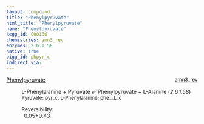 ```yaml
---
layout: compound
title: "Phenylpyruvate"
html_title: "Phenylpyruvate"
name: "Phenylpyruvate"
kegg_id: C00166
chemistries: amn3_rev
enzymes: 2.6.1.58
native: true
bigg_id: phpyr_c
indirect_via: 
---
```

<dl><dt class='rs-product'><a href='/compounds/C00166' class='link-dark' data-bs-toggle='tooltip' data-bs-html='true' data-bs-title='KEGG: C00166'>Phenylpyruvate</a><span style='float: right; max-width: 40%'><a href='/chemistries/amn3_rev' class='link-dark opacity-50' style='font-size: small; word-wrap: anywhere;'>amn3_rev</a></span></dt><dd><p>L-Phenylalanine + Pyruvate &#8644; Phenylpyruvate + L-Alanine (<i>2.6.1.58</i>)<br /><span style='font-size: small;'><span data-bs-toggle='tooltip' data-bs-html='true' data-bs-title='KEGG: C00022'>Pyruvate</span>: pyr_c, <span data-bs-toggle='tooltip' data-bs-html='true' data-bs-title='KEGG: C00079'>L-Phenylalanine</span>: phe__L_c</span><br /><div class="reversibility_info">Reversibility: <div class="progress" style="flex-direction: row-reverse;"><div class="progress-bar bg-success" role="progressbar" style="width: 0.47%" aria-valuenow="-0.04715357839600747" aria-valuemin="0" aria-valuemax="10"></div><div class="progress-bar bg-warning" role="progressbar" style="width: 4.32%" aria-valuenow="-0.04715357839600747" aria-valuemin="0" aria-valuemax="10"></div></div><span>-0.05&plusmn;0.43</span><div class="progress"><div class="progress-bar bg-danger" role="progressbar" style="width: 0%" aria-valuenow="-0.04715357839600747" aria-valuemin="0" aria-valuemax="10"></div></div></div></p><dl></dl></dd></dl>